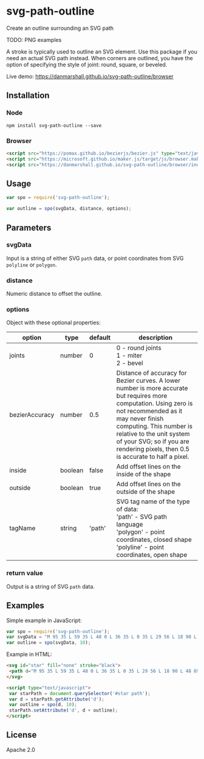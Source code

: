 # svg-path-outline

Create an outline surrounding an SVG path

TODO: PNG examples

A stroke is typically used to outline an SVG element. Use this package if you need an actual SVG path instead. When corners are outlined, you have the option of specifying the style of joint: round, square, or beveled. 

Live demo: https://danmarshall.github.io/svg-path-outline/browser

## Installation

### Node

```
npm install svg-path-outline --save
```

### Browser

```html
<script src="https://pomax.github.io/bezierjs/bezier.js" type="text/javascript"></script>
<script src="https://microsoft.github.io/maker.js/target/js/browser.maker.js" type="text/javascript"></script>
<script src="https://danmarshall.github.io/svg-path-outline/browser/index.js" type="text/javascript"></script>
```

## Usage

```js
var spo = require('svg-path-outline');

var outline = spo(svgData, distance, options);
```

## Parameters

### svgData

Input is a string of either SVG `path` data, or point coordinates from SVG `polyline` or `polygon`.

### distance

Numeric distance to offset the outline.

### options

Object with these optional properties:

| option | type | default | description |
|---|---|---|---|
| joints | number | 0 | 0 - round joints<br/>1 - miter<br/>2 - bevel |
| bezierAccuracy | number | 0.5 | Distance of accuracy for Bezier curves. A lower number is more accurate but requires more computation. Using zero is not recommended as it may never finish computing. This number is relative to the unit system of your SVG; so if you are rendering pixels, then 0.5 is accurate to half a pixel. |
| inside | boolean | false | Add offset lines on the inside of the shape |
| outside | boolean | true | Add offset lines on the outside of the shape |
| tagName | string | 'path' | SVG tag name of the type of data:<br/>'path' - SVG path language<br/>'polygon' - point coordinates, closed shape<br/>'polyline' - point coordinates, open shape |

### return value

Output is a string of SVG `path` data.

## Examples

Simple example in JavaScript:

```js
var spo = require('svg-path-outline');
var svgData = "M 95 35 L 59 35 L 48 0 L 36 35 L 0 35 L 29 56 L 18 90 L 48 69 L 77 90 L 66 56 Z";
var outline = spo(svgData, 10);
```

Example in HTML:

```html
<svg id="star" fill="none" stroke="black">
 <path d="M 95 35 L 59 35 L 48 0 L 36 35 L 0 35 L 29 56 L 18 90 L 48 69 L 77 90 L 66 56 Z" />
</svg>

<script type="text/javascript">
 var starPath = document.querySelector('#star path');
 var d = starPath.getAttribute('d');
 var outline = spo(d, 10);
 starPath.setAttribute('d', d + outline);
</script>
```

## License
Apache 2.0

